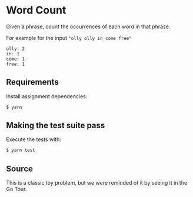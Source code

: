 # Word Count

Given a phrase, count the occurrences of each word in that phrase.

For example for the input `"olly olly in come free"`

```text
olly: 2
in: 1
come: 1
free: 1
```

## Requirements

Install assignment dependencies:

```bash
$ yarn
```

## Making the test suite pass

Execute the tests with:

```bash
$ yarn test
```

## Source

This is a classic toy problem, but we were reminded of it by seeing it in the Go Tour.
